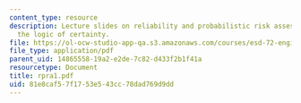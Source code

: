 ```yaml
---
content_type: resource
description: Lecture slides on reliability and probabilistic risk assessment, and
  the logic of certainty.
file: https://ol-ocw-studio-app-qa.s3.amazonaws.com/courses/esd-72-engineering-risk-benefit-analysis-spring-2007/81e8caf57f1753e543cc78dad769d9dd_rpra1.pdf
file_type: application/pdf
parent_uid: 14865558-19a2-e2de-7c82-d433f2b1f41a
resourcetype: Document
title: rpra1.pdf
uid: 81e8caf5-7f17-53e5-43cc-78dad769d9dd
---
```


